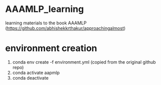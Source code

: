 # AAAMLP_learning
learning materials to the book AAAMLP (https://github.com/abhishekkrthakur/approachingalmost)

# environment creation
1. conda env create -f environment.yml (copied from the original github repo)
2. conda activate aapmlp
3. conda deactivate
